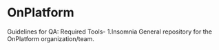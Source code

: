 # OnPlatform

Guidelines for QA:
Required Tools-
    1.Insomnia
General repository for the OnPlatform organization/team.
